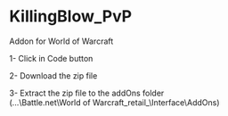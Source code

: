 # KillingBlow_PvP
Addon for World of Warcraft

1- Click in Code button

2- Download the zip file 

3- Extract the zip file to the addOns folder </br>
(...\Battle.net\World of Warcraft\_retail_\Interface\AddOns)
